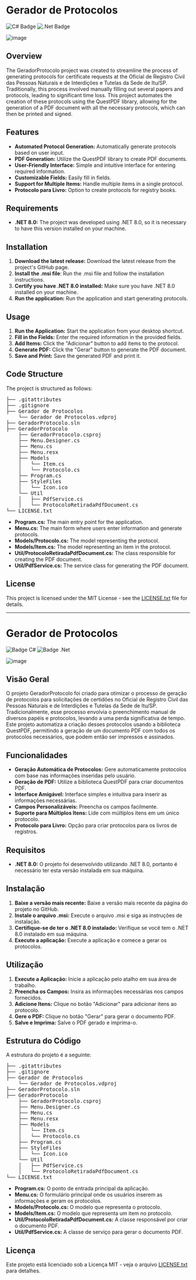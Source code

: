# Gerador de Protocolos

![C# Badge](https://img.shields.io/badge/c%23-%23239120.svg?style=for-the-badge&logo=csharp&logoColor=white)
![.Net Badge](https://img.shields.io/badge/.NET-5C2D91?style=for-the-badge&logo=.net&logoColor=white)

![image](https://github.com/user-attachments/assets/bfe65270-28fb-400d-80f9-a80459cbfa94)

## Overview

The GeradorProtocolo project was created to streamline the process of generating protocols for certificate requests at the Oficial de Registro Civil das Pessoas Naturais e de Interdições e Tutelas da Sede de Itu/SP. Traditionally, this process involved manually filling out several papers and protocols, leading to significant time loss. This project automates the creation of these protocols using the QuestPDF library, allowing for the generation of a PDF document with all the necessary protocols, which can then be printed and signed.

## Features
- **Automated Protocol Generation:** Automatically generate protocols based on user input.
- **PDF Generation:** Utilize the QuestPDF library to create PDF documents.
- **User-Friendly Interface:** Simple and intuitive interface for entering required information.
- **Customizable Fields:** Easily fill in fields.
- **Support for Multiple Items:** Handle multiple items in a single protocol.
- **Protocolo para Livro:** Option to create protocols for registry books.

## Requirements

- **.NET 8.0:** The project was developed using .NET 8.0, so it is necessary to have this version installed on your machine.

## Installation

1. **Download the latest release:** Download the latest release from the project's GitHub page.
2. **Install the .msi file**: Run the .msi file and follow the installation instructions.
3. **Certify you have .NET 8.0 installed:** Make sure you have .NET 8.0 installed on your machine.
4. **Run the application:** Run the application and start generating protocols.

## Usage

1.	**Run the Application:** Start the application from your desktop shortcut.
2.	**Fill in the Fields:** Enter the required information in the provided fields.
3.	**Add Items:** Click the "Adicionar" button to add items to the protocol.
4.	**Generate PDF:** Click the "Gerar" button to generate the PDF document.
5.	**Save and Print:** Save the generated PDF and print it.

## Code Structure

The project is structured as follows:
<pre>
├── .gitattributes
├── .gitignore
├── Gerador de Protocolos
    └── Gerador de Protocolos.vdproj
├── GeradorProtocolo.sln
├── GeradorProtocolo
    ├── GeradorProtocolo.csproj
    ├── Menu.Designer.cs
    ├── Menu.cs
    ├── Menu.resx
    ├── Models
    │   └── Item.cs
    │   └── Protocolo.cs
    ├── Program.cs
    ├── StyleFiles
    │   └── Icon.ico
    └── Util
    │   ├── PdfService.cs
    │   └── ProtocoloRetiradaPdfDocument.cs
└── LICENSE.txt
</pre>

- **Program.cs:** The main entry point for the application.
- **Menu.cs:** The main form where users enter information and generate protocols.
- **Models/Protocolo.cs:** The model representing the protocol.
- **Models/Item.cs:** The model representing an item in the protocol.
- **Util/ProtocoloRetiradaPdfDocument.cs:** The class responsible for creating the PDF document.
- **Util/PdfService.cs:** The service class for generating the PDF document.

## License

This project is licensed under the MIT License - see the [LICENSE.txt](LICENSE.txt) file for details.

---

# Gerador de Protocolos

![Badge C#](https://img.shields.io/badge/c%23-%23239120.svg?style=for-the-badge&logo=csharp&logoColor=white)
![Badge .Net](https://img.shields.io/badge/.NET-5C2D91?style=for-the-badge&logo=.net&logoColor=white)

![image](https://github.com/user-attachments/assets/bfe65270-28fb-400d-80f9-a80459cbfa94)

## Visão Geral

O projeto GeradorProtocolo foi criado para otimizar o processo de geração de protocolos para solicitações de certidões no Oficial de Registro Civil das Pessoas Naturais e de Interdições e Tutelas da Sede de Itu/SP. Tradicionalmente, esse processo envolvia o preenchimento manual de diversos papéis e protocolos, levando a uma perda significativa de tempo. Este projeto automatiza a criação desses protocolos usando a biblioteca QuestPDF, permitindo a geração de um documento PDF com todos os protocolos necessários, que podem então ser impressos e assinados.

## Funcionalidades
- **Geração Automática de Protocolos:** Gere automaticamente protocolos com base nas informações inseridas pelo usuário.
- **Geração de PDF:** Utilize a biblioteca QuestPDF para criar documentos PDF.
- **Interface Amigável:** Interface simples e intuitiva para inserir as informações necessárias.
- **Campos Personalizáveis:** Preencha os campos facilmente.
- **Suporte para Múltiplos Itens:** Lide com múltiplos itens em um único protocolo.
- **Protocolo para Livro:** Opção para criar protocolos para os livros de registros.

## Requisitos

- **.NET 8.0:** O projeto foi desenvolvido utilizando .NET 8.0, portanto é necessário ter esta versão instalada em sua máquina.

## Instalação

1. **Baixe a versão mais recente:** Baixe a versão mais recente da página do projeto no GitHub.
2. **Instale o arquivo .msi:** Execute o arquivo .msi e siga as instruções de instalação.
3. **Certifique-se de ter o .NET 8.0 instalado:** Verifique se você tem o .NET 8.0 instalado em sua máquina.
4. **Execute a aplicação:** Execute a aplicação e comece a gerar os protocolos.

## Utilização

1.  **Execute a Aplicação:** Inicie a aplicação pelo atalho em sua área de trabalho.
2.  **Preencha os Campos:** Insira as informações necessárias nos campos fornecidos.
3.  **Adicione Itens:** Clique no botão "Adicionar" para adicionar itens ao protocolo.
4.  **Gere o PDF:** Clique no botão "Gerar" para gerar o documento PDF.
5.  **Salve e Imprima:** Salve o PDF gerado e imprima-o.

## Estrutura do Código

A estrutura do projeto é a seguinte:
<pre>
├── .gitattributes
├── .gitignore
├── Gerador de Protocolos
    └── Gerador de Protocolos.vdproj
├── GeradorProtocolo.sln
├── GeradorProtocolo
    ├── GeradorProtocolo.csproj
    ├── Menu.Designer.cs
    ├── Menu.cs
    ├── Menu.resx
    ├── Models
    │   └── Item.cs
    │   └── Protocolo.cs
    ├── Program.cs
    ├── StyleFiles
    │   └── Icon.ico
    └── Util
    │   ├── PdfService.cs
    │   └── ProtocoloRetiradaPdfDocument.cs
└── LICENSE.txt
</pre>

- **Program.cs:** O ponto de entrada principal da aplicação.
- **Menu.cs:** O formulário principal onde os usuários inserem as informações e geram os protocolos.
- **Models/Protocolo.cs:** O modelo que representa o protocolo.
- **Models/Item.cs:** O modelo que representa um item no protocolo.
- **Util/ProtocoloRetiradaPdfDocument.cs:** A classe responsável por criar o documento PDF.
- **Util/PdfService.cs:** A classe de serviço para gerar o documento PDF.

## Licença

Este projeto está licenciado sob a Licença MIT - veja o arquivo [LICENSE.txt](LICENSE.txt) para detalhes.
